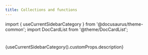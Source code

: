 ```yaml
---
title: Collections and functions
---
```


import { useCurrentSidebarCategory } from '@docusaurus/theme-common';
import DocCardList from '@theme/DocCardList';

# <decorated-text icon={useCurrentSidebarCategory().customProps.icon} title={frontMatter.title} />

<p>{useCurrentSidebarCategory().customProps.description}</p>

<DocCardList />
